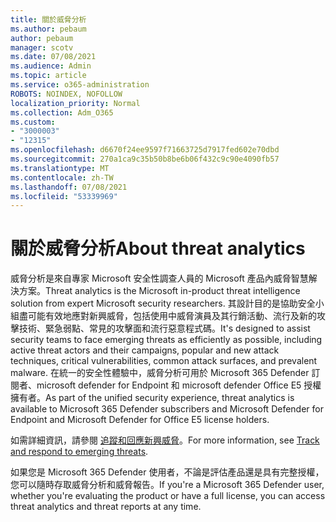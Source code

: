 ```yaml
---
title: 關於威脅分析
ms.author: pebaum
author: pebaum
manager: scotv
ms.date: 07/08/2021
ms.audience: Admin
ms.topic: article
ms.service: o365-administration
ROBOTS: NOINDEX, NOFOLLOW
localization_priority: Normal
ms.collection: Adm_O365
ms.custom:
- "3000003"
- "12315"
ms.openlocfilehash: d6670f24ee9597f71663725d7917fed602e70dbd
ms.sourcegitcommit: 270a1ca9c35b50b8be6b06f432c9c90e4090fb57
ms.translationtype: MT
ms.contentlocale: zh-TW
ms.lasthandoff: 07/08/2021
ms.locfileid: "53339969"
---
```

# <a name="about-threat-analytics"></a><span data-ttu-id="7bf33-102">關於威脅分析</span><span class="sxs-lookup"><span data-stu-id="7bf33-102">About threat analytics</span></span>

<span data-ttu-id="7bf33-103">威脅分析是來自專家 Microsoft 安全性調查人員的 Microsoft 產品內威脅智慧解決方案。</span><span class="sxs-lookup"><span data-stu-id="7bf33-103">Threat analytics is the Microsoft in-product threat intelligence solution from expert Microsoft security researchers.</span></span> <span data-ttu-id="7bf33-104">其設計目的是協助安全小組盡可能有效地應對新興威脅，包括使用中威脅演員及其行銷活動、流行及新的攻擊技術、緊急弱點、常見的攻擊面和流行惡意程式碼。</span><span class="sxs-lookup"><span data-stu-id="7bf33-104">It's designed to assist security teams to face emerging threats as efficiently as possible, including active threat actors and their campaigns, popular and new attack techniques, critical vulnerabilities, common attack surfaces, and prevalent malware.</span></span> <span data-ttu-id="7bf33-105">在統一的安全性體驗中，威脅分析可用於 Microsoft 365 Defender 訂閱者、microsoft defender for Endpoint 和 microsoft defender Office E5 授權擁有者。</span><span class="sxs-lookup"><span data-stu-id="7bf33-105">As part of the unified security experience, threat analytics is available to Microsoft 365 Defender subscribers and Microsoft Defender for Endpoint and Microsoft Defender for Office E5 license holders.</span></span> 

<span data-ttu-id="7bf33-106">如需詳細資訊，請參閱 [追蹤和回應新興威脅](/microsoft-365/security/defender/threat-analytics)。</span><span class="sxs-lookup"><span data-stu-id="7bf33-106">For more information, see [Track and respond to emerging threats](/microsoft-365/security/defender/threat-analytics).</span></span>

<span data-ttu-id="7bf33-107">如果您是 Microsoft 365 Defender 使用者，不論是評估產品還是具有完整授權，您可以隨時存取威脅分析和威脅報告。</span><span class="sxs-lookup"><span data-stu-id="7bf33-107">If you're a Microsoft 365 Defender user, whether you're evaluating the product or have a full license, you can access threat analytics and threat reports at any time.</span></span> 
